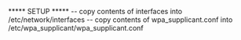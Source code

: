 ***** SETUP *****
-- copy contents of interfaces into /etc/network/interfaces
-- copy contents of wpa_supplicant.conf into /etc/wpa_supplicant/wpa_supplicant.conf
